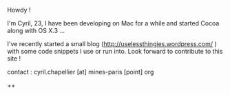

Howdy ! 

I'm Cyril, 23, I have been developing on Mac for a while and started Cocoa along with OS X.3 ...

I've recently started a small blog (http://uselessthingies.wordpress.com/ ) with some code snippets I use or run into. Look forward to contribute to this site !

contact : cyril.chapellier [at] mines-paris [point] org

++